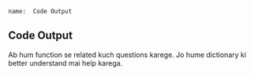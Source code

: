```ngMeta
name:  Code Output  

```

## Code Output 

Ab hum function se related kuch questions karege. Jo hume dictionary ki better understand mai help karega.



